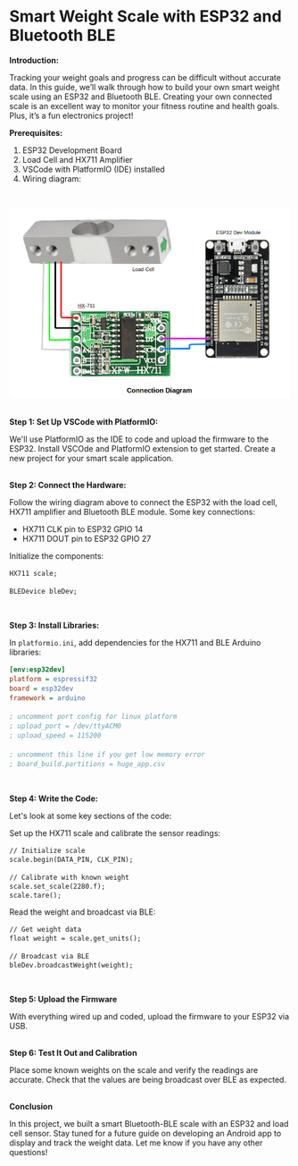 # Smart Weight Scale with ESP32 and Bluetooth BLE

**Introduction:**

Tracking your weight goals and progress can be difficult without accurate data. In this guide, we’ll walk through how to build your own smart weight scale using an ESP32 and Bluetooth BLE. Creating your own connected scale is an excellent way to monitor your fitness routine and health goals. Plus, it’s a fun electronics project!

**Prerequisites:**

1. ESP32 Development Board
2. Load Cell and HX711 Amplifier
3. VSCode with PlatformIO (IDE) installed
4. Wiring diagram:
<br>

![Schematic diagram](connection_diagram.png)
<br><br>

**Step 1: Set Up VSCode with PlatformIO:**

We'll use PlatformIO as the IDE to code and upload the firmware to the ESP32. Install VSCOde and PlatformIO extension to get started. Create a new project for your smart scale application.
<br><br>

**Step 2: Connect the Hardware:**

Follow the wiring diagram above to connect the ESP32 with the load cell, HX711 amplifier and Bluetooth BLE module. Some key connections:

- HX711 CLK pin to ESP32 GPIO 14
- HX711 DOUT pin to ESP32 GPIO 27

Initialize the components:

```arduino
HX711 scale;

BLEDevice bleDev;
```
<br>

**Step 3: Install Libraries:**

In `platformio.ini`, add dependencies for the HX711 and BLE Arduino libraries:

```ini
[env:esp32dev]
platform = espressif32
board = esp32dev
framework = arduino

; uncomment port config for linux platform
; upload_port = /dev/ttyACM0
; upload_speed = 115200

; uncomment this line if you get low memory error
; board_build.partitions = huge_app.csv
```
<br>

**Step 4: Write the Code:**

Let's look at some key sections of the code:

Set up the HX711 scale and calibrate the sensor readings:

```arduino
// Initialize scale
scale.begin(DATA_PIN, CLK_PIN);

// Calibrate with known weight
scale.set_scale(2280.f);
scale.tare();
```

Read the weight and broadcast via BLE:

```arduino
// Get weight data
float weight = scale.get_units();

// Broadcast via BLE
bleDev.broadcastWeight(weight);
```
<br>

**Step 5: Upload the Firmware**

With everything wired up and coded, upload the firmware to your ESP32 via USB.
<br><br>

**Step 6: Test It Out and Calibration**

Place some known weights on the scale and verify the readings are accurate. Check that the values are being broadcast over BLE as expected.
<br><br>

**Conclusion**

In this project, we built a smart Bluetooth-BLE scale with an ESP32 and load cell sensor. Stay tuned for a future guide on developing an Android app to display and track the weight data. 
Let me know if you have any other questions!
